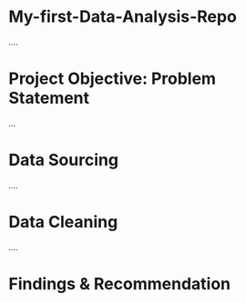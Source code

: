 # My-first-Data-Analysis-Repo

....
# Project Objective: Problem Statement


...
# Data Sourcing

....
# Data Cleaning 

....
# Findings & Recommendation

